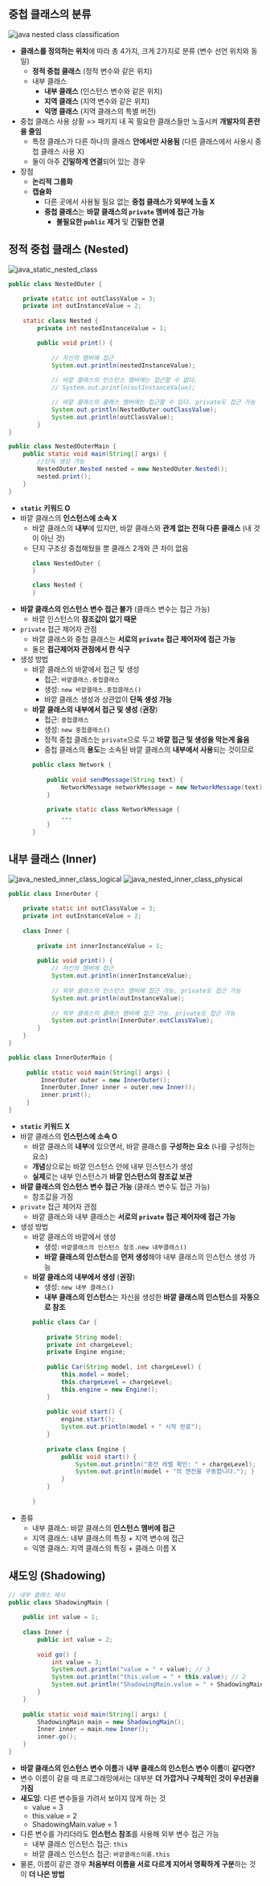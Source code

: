 ## 중첩 클래스의 분류
![java nested class classification](../images/java_nested_class_classification.png)
- **클래스를 정의하는 위치**에 따라 총 4가지, 크게 2가지로 분류 (변수 선언 위치와 동일)
	- **정적 중첩 클래스** (정적 변수와 같은 위치)
	- 내부 클래스
		- **내부 클래스** (인스턴스 변수와 같은 위치)
		- **지역 클래스** (지역 변수와 같은 위치)
		- **익명 클래스** (지역 클래스의 특별 버전)
- 중첩 클래스 사용 상황 => 패키지 내 꼭 필요한 클래스들만 노출시켜 **개발자의 혼란을 줄임**
	- 특정 클래스가 다른 하나의 클래스 **안에서만 사용됨** (다른 클래스에서 사용시 중첩 클래스 사용 X)
	- 둘이 아주 **긴밀하게 연결**되어 있는 경우
- 장점
	- **논리적 그룹화**
	- **캡슐화**
		- 다른 곳에서 사용될 필요 없는 **중첩 클래스가 외부에 노출 X**
		- **중첩 클래스**는 **바깥 클래스의 `private` 멤버에 접근 가능**
			- **불필요한 `public` 제거** 및 **긴밀한 연결**
## 정적 중첩 클래스 (Nested)
![java_static_nested_class](../images/java_static_nested_class.png)
```java
public class NestedOuter {

	private static int outClassValue = 3;
	private int outInstanceValue = 2;
	
	static class Nested {
		private int nestedInstanceValue = 1;

		public void print() { 
			
			// 자신의 멤버에 접근
			System.out.println(nestedInstanceValue); 
			
			// 바깥 클래스의 인스턴스 멤버에는 접근할 수 없다.
			// System.out.println(outInstanceValue);

			// 바깥 클래스의 클래스 멤버에는 접근할 수 있다. private도 접근 가능
			System.out.println(NestedOuter.outClassValue);
			System.out.println(outClassValue);
		}
}
```
```java
public class NestedOuterMain {
	public static void main(String[] args) {
		//단독 생성 가능
		NestedOuter.Nested nested = new NestedOuter.Nested(); 
		nested.print();
	}
}
```
- **`static` 키워드 O**
- 바깥 클래스의 **인스턴스에 소속 X**
	- 바깥 클래스의 **내부**에 있지만, 바깥 클래스와 **관계 없는 전혀 다른 클래스** (내 것이 아닌 것)
	- 단지 구조상 중첩해뒀을 뿐 클래스 2개와 큰 차이 없음
		```java
		class NestedOuter {
		}
		
		class Nested {
		}
		```
- **바깥 클래스의 인스턴스 변수 접근 불가** (클래스 변수는 접근 가능)
	- 바깥 인스턴스의 **참조값이 없기 때문**
- `private` 접근 제어자 관점
	- 바깥 클래스와 중첩 클래스는 **서로의 `private` 접근 제어자에 접근 가능**
	- 둘은 **접근제어자 관점에서 한 식구**
- 생성 방법
	- 바깥 클래스의 바깥에서 접근 및 생성
		- 접근: `바깥클래스.중첩클래스`
		- 생성: `new 바깥클래스.중첩클래스()`
		- 바깥 클래스 생성과 상관없이 **단독 생성 가능**
	- **바깥 클래스의 내부에서 접근 및 생성** (**권장**)
		- 접근: `중첩클래스`
		- 생성: `new 중첩클래스()`
		- 정적 중첩 클래스는 `private`으로 두고 **바깥 접근 및 생성을 막는게 옳음**
		- 중첩 클래스의 **용도**는 소속된 바깥 클래스의 **내부에서 사용**되는 것이므로
		```java
		public class Network {
			 
			public void sendMessage(String text) {
				NetworkMessage networkMessage = new NetworkMessage(text);
			}
			
			private static class NetworkMessage {
				...
			}
		}
		```
## 내부 클래스 (Inner)
![java_nested_inner_class_logical](../images/java_nested_inner_class_logical.png)
![java_nested_inner_class_physical](../images/java_nested_inner_class_physical.png)
```java
public class InnerOuter {
	
	private static int outClassValue = 3;
	private int outInstanceValue = 2;
	
	class Inner {
		
		private int innerInstanceValue = 1;
		
		public void print() {
			// 자신의 멤버에 접근 
			System.out.println(innerInstanceValue);
			
			// 외부 클래스의 인스턴스 멤버에 접근 가능, private도 접근 가능
			System.out.println(outInstanceValue);
			
			// 외부 클래스의 클래스 멤버에 접근 가능. private도 접근 가능
			System.out.println(InnerOuter.outClassValue);
		} 
	}
}
```
```java
public class InnerOuterMain {
	 
	 public static void main(String[] args) {
		 InnerOuter outer = new InnerOuter();
		 InnerOuter.Inner inner = outer.new Inner();
		 inner.print();
	 }
}
```
- **`static` 키워드 X**
- 바깥 클래스의 **인스턴스에 소속 O**
	- 바깥 클래스의 **내부**에 있으면서, 바깥 클래스를 **구성하는 요소** (나를 구성하는 요소)
	- **개념**상으로는 바깥 인스턴스 안에 내부 인스턴스가 생성
	- **실제**로는 내부 인스턴스가 **바깥 인스턴스의 참조값 보관**
- **바깥 클래스의 인스턴스 변수 접근 가능** (클래스 변수도 접근 가능)
	- 참조값을 가짐
- `private` 접근 제어자 관점
	- 바깥 클래스와 내부 클래스는 **서로의 `private` 접근 제어자에 접근 가능**
- 생성 방법
	- 바깥 클래스의 바깥에서 생성
		- 생성: `바깥클래스의 인스턴스 참조.new 내부클래스()`
		- **바깥 클래스의 인스턴스**를 **먼저 생성**해야 내부 클래스의 인스턴스 생성 가능
	- **바깥 클래스의 내부에서 생성** (**권장**)
		- 생성: `new 내부 클래스()`
		- **내부 클래스의 인스턴스**는 자신을 생성한 **바깥 클래스의 인스턴스**를 **자동으로 참조**
		```java
		public class Car {
			
			private String model;
			private int chargeLevel;
			private Engine engine;
			
			public Car(String model, int chargeLevel) {
				this.model = model;
				this.chargeLevel = chargeLevel;
				this.engine = new Engine();
			}
			
			public void start() {
				engine.start();
				System.out.println(model + " 시작 완료"); 
			}
			
			private class Engine {
				public void start() {
					System.out.println("충전 레벨 확인: " + chargeLevel);
					System.out.println(model + "의 엔진을 구동합니다."); }
				}
			}
			
		}
		```
- 종류
	- 내부 클래스: 바깥 클래스의 **인스턴스 멤버에 접근**
	- 지역 클래스: 내부 클래스의 특징 + 지역 변수에 접근
	- 익명 클래스: 지역 클래스의 특징 + 클래스 이름 X
## 섀도잉 (Shadowing)
```java
// 내부 클래스 예시
public class ShadowingMain {
    
    public int value = 1;
    
    class Inner {
        public int value = 2;
        
        void go() {
            int value = 3;
            System.out.println("value = " + value); // 3
            System.out.println("this.value = " + this.value); // 2
            System.out.println("ShadowingMain.value = " + ShadowingMain.this.value); // 1
        }
	}
    
    public static void main(String[] args) {
        ShadowingMain main = new ShadowingMain();
        Inner inner = main.new Inner();
        inner.go();
    }
}
```
- **바깥 클래스의 인스턴스 변수 이름**과 **내부 클래스의 인스턴스 변수 이름**이 **같다면?**
- 변수 이름이 같을 때 프로그래밍에서는 대부분 **더 가깝거나 구체적인 것이 우선권을 가짐**
- **새도잉**: 다른 변수들을 가려서 보이지 않게 하는 것
	- value = 3
	- this.value = 2
	- ShadowingMain.value = 1
- 다른 변수를 가리더라도 **인스턴스 참조**를 사용해 외부 변수 접근 가능
	- 내부 클래스 인스턴스 접근: `this`
	- 바깥 클래스 인스턴스 접근: `바깥클래스이름.this`
- 물론, 이름이 같은 경우 **처음부터 이름을 서로 다르게 지어서 명확하게 구분**하는 것이 **더 나은 방법**